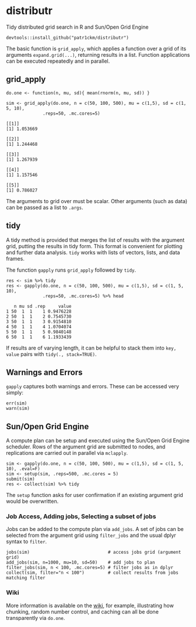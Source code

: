 # distributr
Tidy distributed grid search in R and Sun/Open Grid Engine

    devtools::install_github("patr1ckm/distributr")
    
The basic function is `grid_apply`, which applies a function over a grid of its arguments `expand.grid(...)`, returning results in a list. Function applications can be executed repeatedly and in parallel.

## grid_apply
 
```{r, eval=TRUE}
do.one <- function(n, mu, sd){ mean(rnorm(n, mu, sd)) }

sim <- grid_apply(do.one, n = c(50, 100, 500), mu = c(1,5), sd = c(1, 5, 10), 
              .reps=50, .mc.cores=5)
```

```
[[1]]
[1] 1.053669

[[2]]
[1] 1.244468

[[3]]
[1] 1.267939

[[4]]
[1] 1.157546

[[5]]
[1] 0.786027
```

The arguments to grid over must be scalar. Other arguments (such as data) can be passed as a list to `.args`.

## tidy

A tidy method is provided that merges the list of results with the argument grid, putting the results in tidy form. This format is convenient for plotting and further data analysis. `tidy` works with lists of vectors, lists, and data frames. 

The function `gapply` runs `grid_apply` followed by `tidy`. 

```{r, eval=TRUE}
res <- sim %>% tidy
res <- gapply(do.one, n = c(50, 100, 500), mu = c(1,5), sd = c(1, 5, 10), 
              .reps=50, .mc.cores=5) %>% head
```

```{r}
   n mu sd .rep     value
1 50  1  1    1 0.9476228
2 50  1  1    2 0.7545730
3 50  1  1    3 0.9154810
4 50  1  1    4 1.0704074
5 50  1  1    5 0.9840148
6 50  1  1    6 1.1933439
```
If results are of varying length, it can be helpful to stack them into `key, value` pairs
with `tidy(., stack=TRUE)`.

## Warnings and Errors

`gapply` captures both warnings and errors. These can be accessed very simply:

```{r, eval=TRUE}
err(sim)
warn(sim)
```

## Sun/Open Grid Engine

A compute plan can be setup and executed using the Sun/Open Grid Engine scheduler. Rows of the argument grid are submitted to nodes, and replications are carried out in parallel via `mclapply`. 

```{r}
sim <- gapply(do.one, n = c(50, 100, 500), mu = c(1,5), sd = c(1, 5, 10), .eval=F)
sim <- setup(sim, .reps=500, .mc.cores = 5)
submit(sim)   
res <- collect(sim) %>% tidy
```
The `setup` function asks for user confirmation if an existing argument grid would be overwritten. 

### Job Access, Adding jobs, Selecting a subset of jobs

Jobs can be added to the compute plan via `add_jobs`. A set of jobs can be selected from the argument grid using `filter_jobs` and the usual dplyr syntax to `filter`.

```{r}
jobs(sim)                              # access jobs grid (argument grid)
add_jobs(sim, n=1000, mu=10, sd=50)    # add jobs to plan
filter_jobs(sim, n < 100, .mc.cores=5) # filter jobs as in dplyr
collect(sim, filter="n < 100")         # collect results from jobs matching filter
```

### Wiki

More information is available on the [wiki](https://github.com/patr1ckm/distributr/wiki), for example, illustrating how chunking, random number control, and caching can all be done transparently via `do.one`. 
